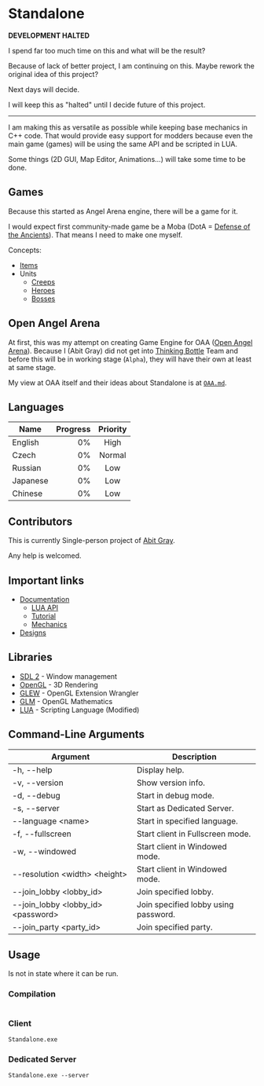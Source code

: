 # Standalone

**DEVELOPMENT HALTED**

I spend far too much time on this and what will be the result?



Because of lack of better project, I am continuing on this.
Maybe rework the original idea of this project?

Next days will decide.

I will keep this as "halted" until I decide future of this project.

---

I am making this as versatile as possible while keeping base mechanics in C++ code.
That would provide easy support for modders because even the main game (games) will be using the same API and be scripted in LUA.

Some things (2D GUI, Map Editor, Animations...) will take some time to be done.

## Games

Because this started as Angel Arena engine, there will be a game for it.

I would expect first community-made game be a Moba (DotA = [Defense of the Ancients](https://en.wikipedia.org/wiki/Defense_of_the_Ancients)).
That means I need to make one myself.

Concepts:
 - [Items](Designs/Item/README.md)
 - Units
   - [Creeps](Designs/Creep/README.md)
   - [Heroes](Designs/Hero/README.md)
   - [Bosses](Designs/Boss/README.md)

## Open Angel Arena

At first, this was my attempt on creating Game Engine for OAA ([Open Angel Arena](https://github.com/OpenAngelArena/oaa/)).
Because I (Abit Gray) did not get into [Thinking Bottle](https://www.thinkingbottle.com/) Team and before this will be in working stage (`Alpha`), they will have their own at least at same stage.

My view at OAA itself and their ideas about Standalone is at [`OAA.md`](OAA.md). 

## Languages

| Name | Progress | Priority |
|------|---------:|:--------:|
| English  |   0% |   High   |
| Czech    |   0% |  Normal  |
| Russian  |   0% |   Low    |
| Japanese |   0% |   Low    |
| Chinese  |   0% |   Low    |

## Contributors

This is currently Single-person project of [Abit Gray](https://github.com/AbitTheGray/).

Any help is welcomed. 


## Important links

- [Documentation](Documentation/README.md)
  - [LUA API](Documentation/Lua_Api/README.md)
  - [Tutorial](Documentation/Tutorials/README.md)
  - [Mechanics](Documentation/Mechanics/README.md)
- [Designs](Designs/README.md)


## Libraries

- [SDL 2](https://www.libsdl.org/) - Window management
- [OpenGL](https://www.opengl.org/) - 3D Rendering
- [GLEW](http://glew.sourceforge.net/) - OpenGL Extension Wrangler
- [GLM](https://glm.g-truc.net/) - OpenGL Mathematics
- [LUA](https://www.lua.org/) - Scripting Language (Modified)

## Command-Line Arguments

|                     Argument                    |               Description            |
|-------------------------------------------------|--------------------------------------|
| -h, --help                                      | Display help.                        |
| -v, --version                                   | Show version info.                   |
| -d, --debug                                     | Start in debug mode.                 |
| -s, --server                                    | Start as Dedicated Server.           |
| --language &lt;name&gt;                         | Start in specified language.         |
| -f, --fullscreen                                | Start client in Fullscreen mode.     |
| -w, --windowed                                  | Start client in Windowed mode.       |
| --resolution &lt;width&gt; &lt;height&gt;       | Start client in Windowed mode.       |
| --join_lobby &lt;lobby_id&gt;                   | Join specified lobby.                |
| --join_lobby &lt;lobby_id&gt; &lt;password&gt;  | Join specified lobby using password. |
| --join_party &lt;party_id&gt;                   | Join specified party.                |

## Usage

Is not in state where it can be run.

### Compilation

```

```

### Client

```
Standalone.exe
```

### Dedicated Server

```
Standalone.exe --server
```
